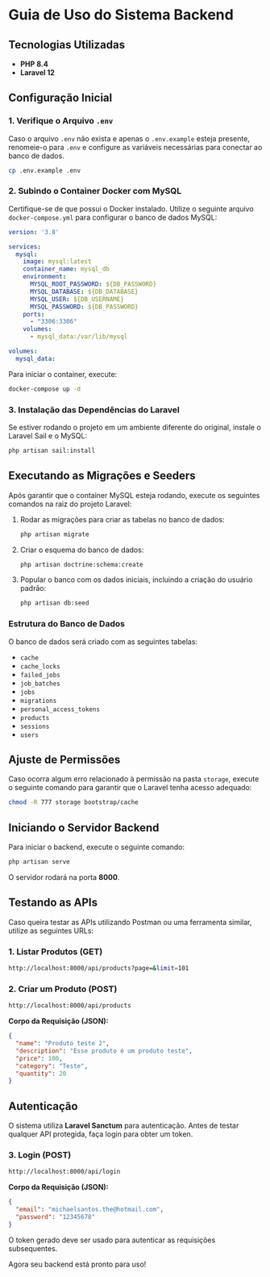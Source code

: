 # Guia de Uso do Sistema Backend

## Tecnologias Utilizadas
- **PHP 8.4**
- **Laravel 12**

## Configuração Inicial

### 1. Verifique o Arquivo `.env`
Caso o arquivo `.env` não exista e apenas o `.env.example` esteja presente, renomeie-o para `.env` e configure as variáveis necessárias para conectar ao banco de dados.

```bash
cp .env.example .env
```

### 2. Subindo o Container Docker com MySQL
Certifique-se de que possui o Docker instalado. Utilize o seguinte arquivo `docker-compose.yml` para configurar o banco de dados MySQL:

```yaml
version: '3.8'

services:
  mysql:
    image: mysql:latest
    container_name: mysql_db
    environment:
      MYSQL_ROOT_PASSWORD: ${DB_PASSWORD}
      MYSQL_DATABASE: ${DB_DATABASE}
      MYSQL_USER: ${DB_USERNAME}
      MYSQL_PASSWORD: ${DB_PASSWORD}
    ports:
      - "3306:3306"
    volumes:
      - mysql_data:/var/lib/mysql

volumes:
  mysql_data:
```

Para iniciar o container, execute:
```bash
docker-compose up -d
```

### 3. Instalação das Dependências do Laravel
Se estiver rodando o projeto em um ambiente diferente do original, instale o Laravel Sail e o MySQL:

```bash
php artisan sail:install
```

## Executando as Migrações e Seeders

Após garantir que o container MySQL esteja rodando, execute os seguintes comandos na raiz do projeto Laravel:

1. Rodar as migrações para criar as tabelas no banco de dados:
   ```bash
   php artisan migrate
   ```

2. Criar o esquema do banco de dados:
   ```bash
   php artisan doctrine:schema:create
   ```

3. Popular o banco com os dados iniciais, incluindo a criação do usuário padrão:
   ```bash
   php artisan db:seed
   ```

### Estrutura do Banco de Dados
O banco de dados será criado com as seguintes tabelas:
- `cache`
- `cache_locks`
- `failed_jobs`
- `job_batches`
- `jobs`
- `migrations`
- `personal_access_tokens`
- `products`
- `sessions`
- `users`

## Ajuste de Permissões
Caso ocorra algum erro relacionado à permissão na pasta `storage`, execute o seguinte comando para garantir que o Laravel tenha acesso adequado:
```bash
chmod -R 777 storage bootstrap/cache
```

## Iniciando o Servidor Backend

Para iniciar o backend, execute o seguinte comando:
```bash
php artisan serve
```
O servidor rodará na porta **8000**.

## Testando as APIs

Caso queira testar as APIs utilizando Postman ou uma ferramenta similar, utilize as seguintes URLs:

### 1. Listar Produtos (GET)
```bash
http://localhost:8000/api/products?page=&limit=101
```

### 2. Criar um Produto (POST)
```bash
http://localhost:8000/api/products
```
**Corpo da Requisição (JSON):**
```json
{
  "name": "Produto teste 2",
  "description": "Esse produto é um produto teste",
  "price": 100,
  "category": "Teste",
  "quantity": 20
}
```

## Autenticação
O sistema utiliza **Laravel Sanctum** para autenticação. Antes de testar qualquer API protegida, faça login para obter um token.

### 3. Login (POST)
```bash
http://localhost:8000/api/login
```
**Corpo da Requisição (JSON):**
```json
{
  "email": "michaelsantos.the@hotmail.com",
  "password": "12345678"
}
```
O token gerado deve ser usado para autenticar as requisições subsequentes.

Agora seu backend está pronto para uso!

